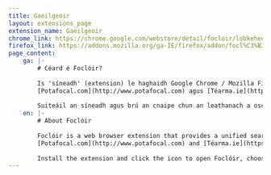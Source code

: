 ```yaml
---
title: Gaeilgeoir
layout: extensions_page
extension_name: Gaeilgeoir
chrome_link: https://chrome.google.com/webstore/detail/focloir/lobkeheepafffkjbafikdmcjbapggmce
firefox_link: https://addons.mozilla.org/ga-IE/firefox/addon/focl%C3%B3ir/
page_content:
    ga: |-
        # Céard é Foclóir?
        
        Is 'síneadh' (extension) le haghaidh Google Chrome / Mozilla Firefox é Foclóir a chuireann cuardach ar fhoinsí ó [Teanglann.ie](https://www.teanglann.ie),
        [Potafocal.com](http://www.potafocal.com) agus [Téarma.ie](https://www.tearma.ie) ar fáil ar aon leathanach amháin.
        
        Suiteáil an síneadh agus brú an cnaipe chun an leathanach a oscailt, roghnaigh na foinsí a theastaíonn uait agus cuardaigh focal!
    en: |-
        # About Foclóir
        
        Foclóir is a web browser extension that provides a unified search functionality for sources from [Teanglann.ie](https://www.teanglann.ie),
        [Potafocal.com](http://www.potafocal.com) and [Téarma.ie](https://www.tearma.ie). 
        
        Install the extension and click the icon to open Foclóir, choose the sources you are want and search for a new word!
---
```

